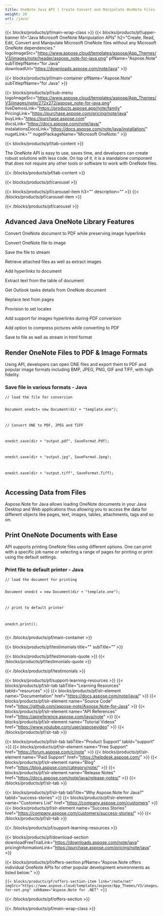 ```yaml
---
title: OneNote Java API | Create Convert and Manipulate OneNote Files 
weight: 20
url: /java/ 
---
```


{{< blocks/products/pf/main-wrap-class >}}
{{< blocks/products/pf/upper-banner h1="Java Microsoft OneNote Manipulation APIs" h2="Create, Read, Edit, Convert and Manipulate Microsoft OneNote files without any Microsoft OneNote dependencies." logoImageSrc="https://www.aspose.cloud/templates/aspose/App_Themes/V3/images/note/header/aspose_note-for-java.png" pfName="Aspose.Note" subTitlepfName="for Java" downloadUrl="https://downloads.aspose.com/note/java" >}}

{{< blocks/products/pf/main-container pfName="Aspose.Note" subTitlepfName="for Java" >}}

{{< blocks/products/pf/sub-menu logoImageSrc="https://www.aspose.cloud/templates/aspose/App_Themes/V3/images/note/272x272/aspose_note-for-java.png" liveDemosLink="https://products.aspose.app/note/family" PricingLink="https://purchase.aspose.com/pricing/note/java" buyLink="https://purchase.aspose.com" docsLink="https://docs.aspose.com/note/java/" instalationsDocsLink="https://docs.aspose.com/note/java/installation/" nugetLink="" nugetPackageName="Microsoft OneNote:" >}}

{{< blocks/products/pf/tab-content >}}
<p>The OneNote API is easy to use, saves time, and developers can create robust solutions with less code. On top of it, it is a standalone component that does not require any other tools or software to work with OneNote files.</p>
{{< /blocks/products/pf/tab-content >}}

<!--Diagrams Start-->
{{< blocks/products/pf/carousel >}}

{{< blocks/products/pf/carousel-item h3="" description="" >}}
{{< /blocks/products/pf/carousel-item >}}

{{< /blocks/products/pf/carousel >}}
<!--Diagrams End-->

<!--Feature-section Start-->
<div class="container-fluid features-section bg-gray singleproduct">
 <a class="anchor" id="features" name="features">
 </a>
 <div class="row">
  <div class="container">
   <h2 class="pr-ft">
    Advanced Java OneNote Library Features
   </h2>
   <p>
   </p>
   <div class="col-lg-4">
    <em class="fa fa-file-pdf-o ico-blue fa-2x col-lg-2">
    </em>
    <p class="col-lg-10">
     Convert OneNote document to PDF while preserving image hyperlinks
    </p>
   </div>
   <div class="col-lg-4">
    <em class="fa fa-file-picture-o ico-blue fa-2x col-lg-2">
    </em>
    <p class="col-lg-10">
     Convert OneNote file to image
    </p>
   </div>
   <div class="col-lg-4">
    <em class="fa fa-save ico-blue fa-2x col-lg-2">
    </em>
    <p class="col-lg-10">
     Save the file to stream
    </p>
   </div>
   <div class="col-lg-4">
    <em class="fa fa-paperclip ico-blue fa-2x col-lg-2">
    </em>
    <p class="col-lg-10">
     Retrieve attached files as well as extract images
    </p>
   </div>
   <div class="col-lg-4">
    <em class="fa fa-link ico-blue fa-2x col-lg-2">
    </em>
    <p class="col-lg-10">
     Add hyperlinks to document
    </p>
   </div>
   <div class="col-lg-4">
    <em class="fa fa-table ico-blue fa-2x col-lg-2">
    </em>
    <p class="col-lg-10">
     Extract text from the table of document
    </p>
   </div>
   <!--<div class="col-lg-4"><em class="fa fa-image  ico-blue fa-2x col-lg-2"> </em>

<p class="col-lg-10">Extract images from OneNote files</p>

</div>-->
   <div class="col-lg-4">
    <em class="fa fa-envelope-square ico-blue fa-2x col-lg-2">
    </em>
    <p class="col-lg-10">
     Get Outlook tasks details from OneNote document
    </p>
   </div>
   <div class="col-lg-4">
    <em class="fa fa-file-text-o ico-blue fa-2x col-lg-2">
    </em>
    <p class="col-lg-10">
     Replace text from pages
    </p>
   </div>
   <div class="col-lg-4">
    <em class="fa fa-cog ico-blue fa-2x col-lg-2">
    </em>
    <p class="col-lg-10">
     Provision to set locales
    </p>
   </div>
   <!--<div class="col-lg-4"><em class="fa fa-font  ico-blue fa-2x col-lg-2"> </em>

<p class="col-lg-10">Default font for Note documents</p>

</div>-->
   <div class="col-lg-4">
    <em class="fa fa-link ico-blue fa-2x col-lg-2">
    </em>
    <p class="col-lg-10">
     Add support for images hyperlinks during PDF conversion
    </p>
   </div>
   <div class="col-lg-4">
    <em class="fa fa-file-zip-o ico-blue fa-2x col-lg-2">
    </em>
    <p class="col-lg-10">
     Add option to compress pictures while converting to PDF
    </p>
   </div>
   <div class="col-lg-4">
    <em class="fa fa-file ico-blue fa-2x col-lg-2">
    </em>
    <p class="col-lg-10">
     Save to file as well as stream in html format
    </p>
   </div>
   <div class="col-lg-12">
    <h2 class="h2title">
     Render OneNote Files to PDF &amp; Image Formats
    </h2>
    <p>
     Using API, developers can open ONE files and export them to PDF and popular image formats including BMP, JPEG, PNG, GIF and TIFF, with high fidelity.
    </p>
    <div class="codeblock" id="code">
     <h3>
      Save file in various formats - Java
     </h3>
     <pre><code class="java">// load the file for conversion

Document onedct= new Document(dir + "template.one");

// Convert ONE to PDF, JPEG and TIFF

onedct.save(dir + "output.pdf", SaveFormat.Pdf);

onedct.save(dir + "output.jpg", SaveFormat.Jpeg);

onedct.save(dir + "output.tiff", SaveFormat.Tiff);</code></pre>
    </div>
   </div>
   <div class="col-lg-12">
    <h2 class="h2title">
     Accessing Data from Files
    </h2>
    <p>
     Aspose.Note for Java allows loading OneNote documents in your Java Desktop and Web applications thus allowing you to access the data for different objects like pages, text, images, tables, attachments, tags and so on.
    </p>
   </div>
   <div class="col-lg-12">
    <h2 class="h2title">
     Print OneNote Documents with Ease
    </h2>
    <p>
     API supports printing OneNote files using different options. One can print with a specific job name or selecting a range of pages for printing or print using the default settings.
    </p>
    <div class="codeblock" id="code">
     <h3>
      Print file to default printer - Java
     </h3>
     <pre><code class="java">// load the document for printing

Document onedct = new Document(dir + "template.one");

// print to default printer

onedct.print();</code></pre>
    </div>
   </div>
   <!--<div class="col-lg-12">

<h2 class="h2title">Microsoft Office OneNote Automation - Not Needed</h2>

<p>Aspose.Note for Java is built using managed code that does not need Microsoft Office or Microsoft OneNote to be installed on the machine to work with OneNote files. It is a perfect Microsoft OneNote automation alternative in terms of supported features, security, stability, scalability, speed and price.</p>

</div>-->
  </div>
 </div>
</div>
<!--Feature-section End-->

{{< /blocks/products/pf/main-container >}}

{{< blocks/products/pf/testimonials title="" subTitle="" >}}

{{< blocks/products/pf/testimonials-quote >}}
{{< /blocks/products/pf/testimonials-quote >}}

{{< /blocks/products/pf/testimonials >}}

{{< blocks/products/pf/support-learning-resources >}}
{{< blocks/products/pf/slr-tab tabTitle="Learning Resources" tabId="resources" >}}
{{< blocks/products/pf/slr-element name="Documentation" href="https://docs.aspose.com/note/java/" >}}
{{< blocks/products/pf/slr-element name="Source Code" href="https://github.com/aspose-note/Aspose.Note-for-Java" >}}
{{< blocks/products/pf/slr-element name="API References" href="https://apireference.aspose.com/java/note" >}}
{{< blocks/products/pf/slr-element name="Tutorial Videos" href="https://www.youtube.com/user/asposevideo" >}}
{{< /blocks/products/pf/slr-tab >}}

{{< blocks/products/pf/slr-tab tabTitle="Product Support" tabId="support" >}}
{{< blocks/products/pf/slr-element name="Free Support" href="https://forum.aspose.com/c/note" >}}
{{< blocks/products/pf/slr-element name="Paid Support" href="https://helpdesk.aspose.com/" >}}
{{< blocks/products/pf/slr-element name="Blog" href="https://blog.aspose.com/category/note/" >}}
{{< blocks/products/pf/slr-element name="Release Notes" href="https://docs.aspose.com/note/java/release-notes/" >}}
{{< /blocks/products/pf/slr-tab >}}

{{< blocks/products/pf/slr-tab tabTitle="Why Aspose.Note for Java?" tabId="success-stories" >}}
{{< blocks/products/pf/slr-element name="Customers List" href="https://company.aspose.com/customers" >}}
{{< blocks/products/pf/slr-element name="Success Stories" href="https://company.aspose.com/customers/success-stories/" >}}
{{< /blocks/products/pf/slr-tab >}}

{{< /blocks/products/pf/support-learning-resources >}}

{{< blocks/products/pf/download-section downloadFreeTrialLink="https://downloads.aspose.com/note/java" pricingInformationLink="https://purchase.aspose.com/pricing/note/java" >}}

{{< blocks/products/pf/offers-section pfName="Aspose.Note offers individual OneNote APIs for other popular development environments as listed below:" >}}

    {{< blocks/products/pf/offers-section-item link="/note/net" imgSrc="https://www.aspose.cloud/templates/aspose/App_Themes/V3/images/note/272x272/aspose_note-for-net.png" sdkName="Aspose.Note for .NET" >}}

{{< /blocks/products/pf/offers-section >}}

{{< /blocks/products/pf/main-wrap-class >}}